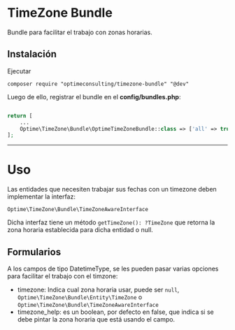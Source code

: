 TimeZone Bundle
==================

Bundle para facilitar el trabajo con zonas horarias.

Instalación
----

Ejecutar 

    composer require "optimeconsulting/timezone-bundle" "@dev"

Luego de ello, registrar el bundle en el **config/bundles.php**:

```php

return [
    ...
    Optime\TimeZone\Bundle\OptimeTimeZoneBundle::class => ['all' => true],
];
```

<hr/>

Uso
===

Las entidades que necesiten trabajar sus fechas con un timezone deben implementar la interfaz:

`Optime\TimeZone\Bundle\TimeZoneAwareInterface`

Dicha interfaz tiene un método `getTimeZone(): ?TimeZone` que retorna la zona horaria establecida para dicha entidad o null.

Formularios
----

A los campos de tipo DatetimeType, se les pueden pasar varias opciones para facilitar el trabajo con el timzone:

 * timezone: Indica cual zona horaria usar, puede ser `null`, `Optime\TimeZone\Bundle\Entity\TimeZone` o `Optime\TimeZone\Bundle\TimeZoneAwareInterface`
 * timezone_help: es un boolean, por defecto en false, que indica si se debe pintar la zona horaria que está usando el campo.
